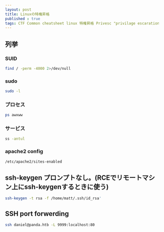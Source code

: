 ```yaml
---
layout: post
title: Linuxの特権昇格
published : true
tags: CTF Common cheatsheet linux 特権昇格 Privesc "privilage escaration"
---
```

## 列挙
### SUID
```sh
find / -perm -4000 2>/dev/null
```

### sudo
```sh
sudo -l
```

### プロセス
```sh
ps awxww
```

### サービス
```sh
ss -antul
```

### apache2 config
```
/etc/apache2/sites-enabled
```

## ssh-keygen プロンプトなし。(RCEでリモートマシン上にssh-keygenするときに使う)
```sh
ssh-keygen -t rsa -f /home/matt/.ssh/id_rsa'
```

## SSH port forwerding
```sh
ssh daniel@panda.htb -L 9999:localhost:80
```
